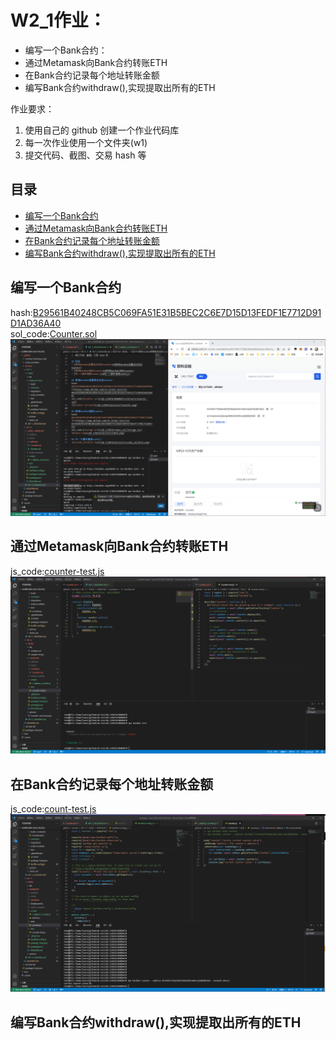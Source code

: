 # W2_1作业：
* 编写⼀个Bank合约：
* 通过Metamask向Bank合约转账ETH
* 在Bank合约记录每个地址转账⾦额
* 编写Bank合约withdraw(),实现提取出所有的ETH

作业要求：
1. 使用自己的 github 创建一个作业代码库
2. 每一次作业使用一个文件夹(w1) 
3. 提交代码、截图、交易 hash 等

## 目录
* [编写⼀个Bank合约](#编写⼀个Bank合约) 
* [通过Metamask向Bank合约转账ETH](#通过Metamask向Bank合约转账ETH) 
* [在Bank合约记录每个地址转账⾦额](#在Bank合约记录每个地址转账⾦额) 
* [编写Bank合约withdraw(),实现提取出所有的ETH](#编写Bank合约withdraw(),实现提取出所有的ETH) 

## 编写⼀个Bank合约
hash:[B29561B40248CB5C069FA51E31B5BEC2C6E7D15D13FEDF1E7712D91D1AD36A40](https://www.oklink.com/zh-cn/oec-test/tx/0B29561B40248CB5C069FA51E31B5BEC2C6E7D15D13FEDF1E7712D91D1AD36A40)  
sol_code:[Counter.sol](/W1-2/DATA/HARDHAT/contracts/Counter.sol)  
![Counter-version2](/W1-2/DATA/picture/Counter-version2.png)  

## 通过Metamask向Bank合约转账ETH
js_code:[counter-test.js](/W1-2/DATA/HARDHAT/test/counter-test.js)  
![Counter-test2-log](/W1-2/DATA/picture/Counter-test2.png)  

## 在Bank合约记录每个地址转账⾦额
js_code:[count-test.js](/W1-2/DATA/HARDHAT/task/counter.js)  
![count-test-log](/W1-2/DATA/picture/count-test.png)  

## 编写Bank合约withdraw(),实现提取出所有的ETH
